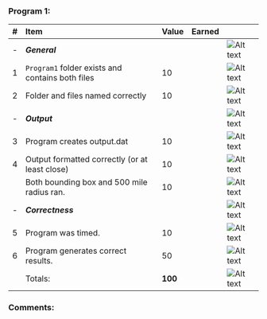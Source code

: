 ### Program 1:
| #   | Item                                             | Value   | Earned   |                |
|:----|:-------------------------------------------------|:--------|:---------|:---------------|
| -   | ***General***                                    |         |          | ![Alt text][1] |
| 1   | `Program1` folder exists and contains both files | 10      |          | ![Alt text][1] |
| 2   | Folder and files named correctly                 | 10      |          | ![Alt text][1] |
| -   | ***Output***                                     |         |          | ![Alt text][1] |
| 3   | Program creates output.dat                       | 10      |          | ![Alt text][1] |
| 4   | Output formatted correctly (or at least close)   | 10      |          | ![Alt text][1] |
|     | Both bounding box and 500 mile radius ran.       | 10      |          | ![Alt text][1] |
| -   | ***Correctness***                                |         |          | ![Alt text][1] |
| 5   | Program was timed.                               | 10      |          | ![Alt text][1] |
| 6   | Program generates correct results.               | 50      |          | ![Alt text][1] |
|     | Totals:                                          | **100** |          | ![Alt text][1] |
### Comments:
```

```

[1]: http://f.cl.ly/items/3E231i211n2E042B1U3K/right.png  "Correct"
[2]: http://f.cl.ly/items/2X473C1Q1F2x3S1E4231/wrong.gif  "Incorrect"
[3]: http://f.cl.ly/items/1A0d2Q1J1N1u0C3g0C1s/null.gif  "Errors"
